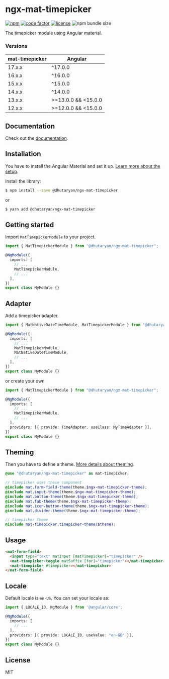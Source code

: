 # ngx-mat-timepicker

[![npm](https://img.shields.io/npm/v/@dhutaryan/ngx-mat-timepicker.svg)](https://www.npmjs.com/package/@dhutaryan/ngx-mat-timepicker)
[![code factor](https://img.shields.io/codefactor/grade/github/dhutaryan/ngx-mat-timepicker)](https://www.codefactor.io/repository/github/dhutaryan/ngx-mat-timepicker)
[![license](https://img.shields.io/badge/license-MIT-blue.svg)](https://github.com/dgutoryan/ngx-timepicker/blob/master/LICENSE)
![npm bundle size](https://img.shields.io/bundlephobia/minzip/%40dhutaryan%2Fngx-mat-timepicker)

The timepicker module using Angular material.

### Versions

| mat-timepicker | Angular             |
| -------------- | ------------------- |
| 17.x.x         | ^17.0.0             |
| 16.x.x         | ^16.0.0             |
| 15.x.x         | ^15.0.0             |
| 14.x.x         | ^14.0.0             |
| 13.x.x         | >=13.0.0 && <15.0.0 |
| 12.x.x         | >=12.0.0 && <15.0.0 |

## Documentation

Check out the [documentation](https://dhutaryan.github.io/ngx-mat-timepicker/).

## Installation

You have to install the Angular Material and set it up. [Learn more about the setup](https://material.angular.io/guide/getting-started).

Install the library:

```bash
$ npm install --save @dhutaryan/ngx-mat-timepicker
```

or

```bash
$ yarn add @dhutaryan/ngx-mat-timepicker
```

## Getting started

Import `MatTimepickerModule` to your project.

```typescript
import { MatTimepickerModule } from "@dhutaryan/ngx-mat-timepicker";

@NgModule({
  imports: [
    // ...
    MatTimepickerModule,
    // ...
  ],
})
export class MyModule {}
```

## Adapter

Add a timepicker adapter.

```typescript
import { MatNativeDateTimeModule, MatTimepickerModule } from "@dhutaryan/ngx-mat-timepicker";

@NgModule({
  imports: [
    // ...
    MatTimepickerModule,
    MatNativeDateTimeModule,
    // ...
  ],
})
export class MyModule {}
```

or create your own

```typescript
import { MatTimepickerModule } from "@dhutaryan/ngx-mat-timepicker";

@NgModule({
  imports: [
    // ...
    MatTimepickerModule,
    // ...
  ],
  providers: [{ provide: TimeAdapter, useClass: MyTimeAdapter }],
})
export class MyModule {}
```

## Theming

Then you have to define a theme. [More details about theming](https://material.angular.io/guide/theming).

```scss
@use "@dhutaryan/ngx-mat-timepicker" as mat-timepicker;

// timepicker uses these component
@include mat.form-field-theme(theme.$ngx-mat-timepicker-theme);
@include mat.input-theme(theme.$ngx-mat-timepicker-theme);
@include mat.button-theme(theme.$ngx-mat-timepicker-theme);
@include mat.fab-theme(theme.$ngx-mat-timepicker-theme);
@include mat.icon-button-theme(theme.$ngx-mat-timepicker-theme);
@include mat.divider-theme(theme.$ngx-mat-timepicker-theme);

// timepicker theme
@include mat-timepicker.timepicker-theme($theme);
```

## Usage

```html
<mat-form-field>
  <input type="text" matInput [matTimepicker]="timepicker" />
  <mat-timepicker-toggle matSuffix [for]="timepicker"></mat-timepicker-toggle>
  <mat-timepicker #timepicker></mat-timepicker>
</mat-form-field>
```

## Locale

Default locale is `en-US`. You can set your locale as:

```typescript
import { LOCALE_ID, NgModule } from '@angular/core';

@NgModule({
  imports: [
    // ...
  ],
  providers: [{ provide: LOCALE_ID, useValue: "en-GB" }],
})
export class MyModule {}
```

## License

MIT
